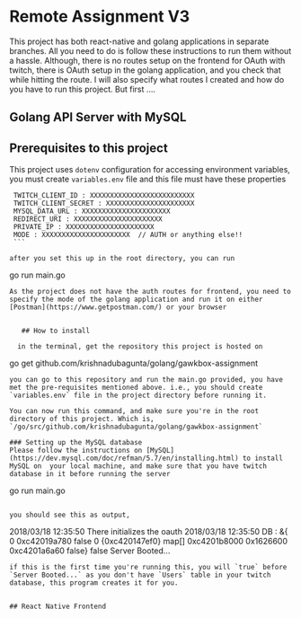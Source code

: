 # Remote Assignment V3

This project has both react-native and golang applications in separate branches. All you need to do is follow these instructions to run them without a hassle. Although, there is no routes setup on the frontend for OAuth with twitch, there is OAuth setup in the golang application, and you check that while hitting the route. I will also specify what routes I created and how do you have to run this project. But first .... 

## Golang API Server with MySQL

  ## Prerequisites to this project

This project uses `dotenv` configuration for accessing environment variables,
you must create  `variables.env` file and this file must have these properties

````
 TWITCH_CLIENT_ID : XXXXXXXXXXXXXXXXXXXXXXXXXX
 TWITCH_CLIENT_SECRET : XXXXXXXXXXXXXXXXXXXXXX
 MYSQL_DATA_URL : XXXXXXXXXXXXXXXXXXXXXX
 REDIRECT_URI : XXXXXXXXXXXXXXXXXXXXXX
 PRIVATE_IP : XXXXXXXXXXXXXXXXXXXXXX
 MODE : XXXXXXXXXXXXXXXXXXXXXX  // AUTH or anything else!!
 ```

after you set this up in the root directory, you can run
````

go run main.go

```
As the project does not have the auth routes for frontend, you need to specify the mode of the golang application and run it on either [Postman](https://www.getpostman.com/) or your browser


   ## How to install
  
  in the terminal, get the repository this project is hosted on 
  ```
  go get github.com/krishnadubagunta/golang/gawkbox-assignment
  ```
  you can go to this repository and run the main.go provided, you have met the pre-requisites mentioned above. i.e., you should create `variables.env` file in the project directory before running it.
  
  You can now run this command, and make sure you're in the root directory of this project. Which is, `/go/src/github.com/krishnadubagunta/golang/gawkbox-assignment`
  
  ### Setting up the MySQL database
  Please follow the instructions on [MySQL](https://dev.mysql.com/doc/refman/5.7/en/installing.html) to install MySQL on  your local machine, and make sure that you have twitch database in it before running the server
 
  ```
  go run main.go
  ```
  
  you should see this as output, 
  ```
2018/03/18 12:35:50 There initializes the oauth
2018/03/18 12:35:50 DB  :   &{<nil> <nil> 0 0xc42019a780 false 0 {0xc420147ef0} <nil> map[] 0xc4201b8000 0x1626600 0xc4201a6a60 false}
false
Server Booted...
  ```
  if this is the first time you're running this, you will `true` before `Server Booted...` as you don't have `Users` table in your twitch database, this program creates it for you.
  

## React Native Frontend 
